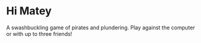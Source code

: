# Hi Matey

A swashbuckling game of pirates and plundering. Play against the computer or with up to three friends!
